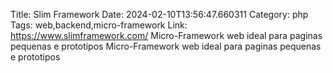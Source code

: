 Title: Slim Framework
Date: 2024-02-10T13:56:47.660311
Category: php
Tags: web,backend,micro-framework
Link: https://www.slimframework.com/
Micro-Framework web ideal para paginas pequenas e prototipos
Micro-Framework web ideal para paginas pequenas e prototipos
